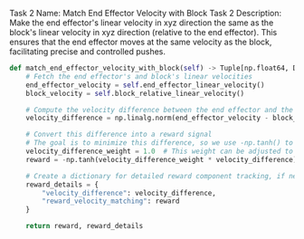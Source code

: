 Task 2 Name: Match End Effector Velocity with Block
Task 2 Description: Make the end effector's linear velocity in xyz direction the same as the block's linear velocity in xyz direction (relative to the end effector). This ensures that the end effector moves at the same velocity as the block, facilitating precise and controlled pushes.

```python
def match_end_effector_velocity_with_block(self) -> Tuple[np.float64, Dict[str, np.float64]]:
    # Fetch the end effector's and block's linear velocities
    end_effector_velocity = self.end_effector_linear_velocity()
    block_velocity = self.block_relative_linear_velocity()

    # Compute the velocity difference between the end effector and the block
    velocity_difference = np.linalg.norm(end_effector_velocity - block_velocity)

    # Convert this difference into a reward signal
    # The goal is to minimize this difference, so we use -np.tanh() to achieve this
    velocity_difference_weight = 1.0  # This weight can be adjusted to scale the reward's impact
    reward = -np.tanh(velocity_difference_weight * velocity_difference)

    # Create a dictionary for detailed reward component tracking, if necessary
    reward_details = {
        "velocity_difference": velocity_difference,
        "reward_velocity_matching": reward
    }

    return reward, reward_details
```